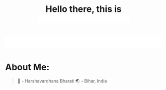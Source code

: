 <h1 align="center">Hello there, this is <img src="/assets/name2.gif" width="299"></h1>

<h1><img src="/assets/work2.gif"></h1>

# About Me:

> :bust_in_silhouette: - Harshavardhana Bharati
> :earth_asia: - Bihar, India
